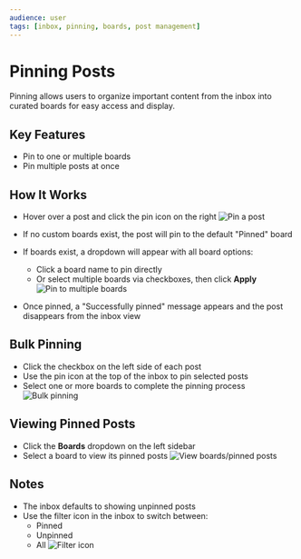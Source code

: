 ```yaml
---
audience: user
tags: [inbox, pinning, boards, post management]
---
```


# Pinning Posts

Pinning allows users to organize important content from the inbox into curated boards for easy access and display.

## Key Features

- Pin to one or multiple boards
- Pin multiple posts at once

## How It Works

- Hover over a post and click the pin icon on the right
  ![Pin a post](https://github.com/user-attachments/assets/9d088b06-a6bb-4237-9ac6-68e6678c3904)

- If no custom boards exist, the post will pin to the default "Pinned" board
- If boards exist, a dropdown will appear with all board options:
  - Click a board name to pin directly
  - Or select multiple boards via checkboxes, then click **Apply**
  ![Pin to multiple boards](https://github.com/user-attachments/assets/314f3112-e1f3-452e-a062-c98d25ce52f9)

- Once pinned, a "Successfully pinned" message appears and the post disappears from the inbox view

## Bulk Pinning

- Click the checkbox on the left side of each post
- Use the pin icon at the top of the inbox to pin selected posts
- Select one or more boards to complete the pinning process
  ![Bulk pinning](https://github.com/user-attachments/assets/8000a701-85e1-4fa5-9e21-63975958b686)


## Viewing Pinned Posts

- Click the **Boards** dropdown on the left sidebar
- Select a board to view its pinned posts
  ![View boards/pinned posts](https://github.com/user-attachments/assets/aa9ddc6f-7ee8-46d2-9ca4-22a3f9fe5667)


## Notes

- The inbox defaults to showing unpinned posts
- Use the filter icon in the inbox to switch between:
  - Pinned
  - Unpinned
  - All
  ![Filter icon](https://github.com/user-attachments/assets/804f8ee6-7137-4db9-aa80-e057579bc74c)


